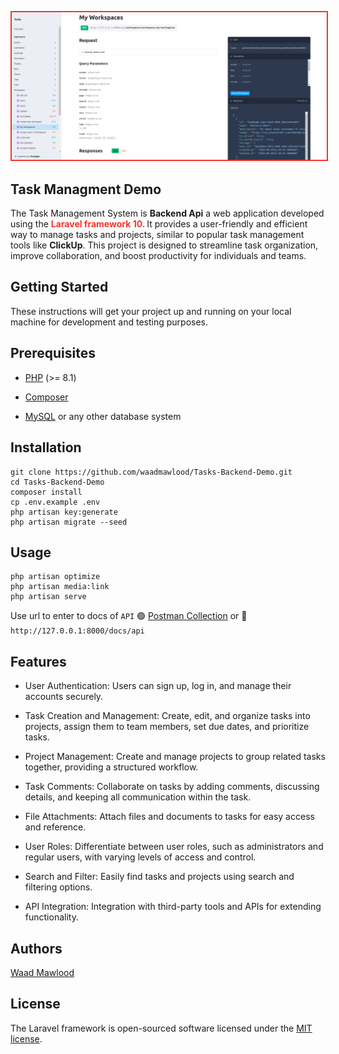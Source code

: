 <p><img src="Screenshot1.png" alt="Task Screenshot" style="border: solid 2px #F9322C; width:700px;"></p>


## Task Managment Demo

The Task Management System is **Backend Api** a web application developed using the <span style="color: #F9322C; font-weight:bold"> Laravel framework 10. </span> It provides a user-friendly and efficient way to manage tasks and projects, similar to popular task management tools like **ClickUp**. This project is designed to streamline task organization, improve collaboration, and boost productivity for individuals and teams.

## Getting Started

These instructions will get your project up and running on your local machine for development and testing purposes.

## Prerequisites

- [PHP](https://www.php.net/) (>= 8.1)
- [Composer](https://getcomposer.org/)

- [MySQL](https://www.mysql.com/) or any other database system




## Installation

```batch
git clone https://github.com/waadmawlood/Tasks-Backend-Demo.git
cd Tasks-Backend-Demo
composer install
cp .env.example .env
php artisan key:generate
php artisan migrate --seed
```

## Usage

```batch
php artisan optimize
php artisan media:link
php artisan serve
```

Use url to enter to docs of `API`
🟢 [Postman Collection](https://www.postman.com/crimson-rocket-265302/workspace/public-workspace/collection/23197780-f184bd60-f9b9-4caf-a872-06ed31bbf0da?action=share&creator=23197780) or
🔴 `http://127.0.0.1:8000/docs/api`




## Features

- User Authentication: Users can sign up, log in, and manage their accounts securely.

- Task Creation and Management: Create, edit, and organize tasks into projects, assign them to team members, set due dates, and prioritize tasks.

- Project Management: Create and manage projects to group related tasks together, providing a structured workflow.

- Task Comments: Collaborate on tasks by adding comments, discussing details, and keeping all communication within the task.

- File Attachments: Attach files and documents to tasks for easy access and reference.

- User Roles: Differentiate between user roles, such as administrators and regular users, with varying levels of access and control.

- Search and Filter: Easily find tasks and projects using search and filtering options.

- API Integration: Integration with third-party tools and APIs for extending functionality.

## Authors
[Waad Mawlood](waad_mawlood@outlook.com)

## License

The Laravel framework is open-sourced software licensed under the [MIT license](https://opensource.org/licenses/MIT).
